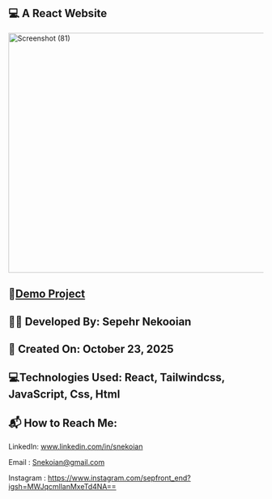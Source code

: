 ## 💻 A React Website


<img width="1024" height="473" alt="Screenshot (81)" src="https://github.com/user-attachments/assets/e1e46b6c-fbe4-4e4f-8060-3efc47842ea9" />


## 🔗[Demo Project](https://jackets-react.vercel.app/)

## 👨‍💻 Developed By: Sepehr Nekooian

## 📅 Created On: October 23, 2025

## 💻Technologies Used: React, Tailwindcss, JavaScript, Css, Html

## 📬 How to Reach Me:

LinkedIn: www.linkedin.com/in/snekoian

Email : Snekoian@gmail.com

Instagram : https://www.instagram.com/sepfront_end?igsh=MWJqcmllanMxeTd4NA==

